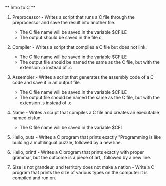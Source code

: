 ** Intro to C **

1.  Preprocessor - Writes a script that runs a C file through the preprocessor and save the result into another file.
	* The C file name will be saved in the variable $CFILE
	* The output should be saved in the file c

2. Compiler - Writes a script that compiles a C file but does not link.
	* The C file name will be saved in the variable $CFILE
	* The output file should be named the same as the C file, but with the extension .o instead of .c

3. Assembler - Writes a script that generates the assembly code of a C code and save it in an output file.
	* The C file name will be saved in the variable $CFILE
	* The output file should be named the same as the C file, but with the extension .s instead of .c

4. Name - Writes a script that compiles a C file and creates an executable named cisfun.
	* The C file name will be saved in the variable $CFI

5. Hello, puts - Writes a C program that prints exactly "Programming is like building a multilingual puzzle, followed by a new line.

6. Hello, printf - Writes a C program that prints exactly with proper grammar, but the outcome is a piece of art,, followed by a new line.

7. Size is not grandeur, and territory does not make a nation - Write a C program that prints the size of various types on the computer it is compiled and run on.
